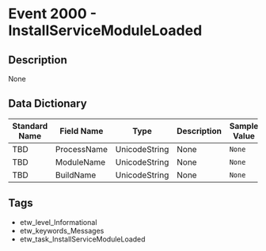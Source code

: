# Event 2000 - InstallServiceModuleLoaded

## Description
None

## Data Dictionary
|Standard Name|Field Name|Type|Description|Sample Value|
|---|---|---|---|---|
|TBD|ProcessName|UnicodeString|None|`None`|
|TBD|ModuleName|UnicodeString|None|`None`|
|TBD|BuildName|UnicodeString|None|`None`|

## Tags
* etw_level_Informational
* etw_keywords_Messages
* etw_task_InstallServiceModuleLoaded